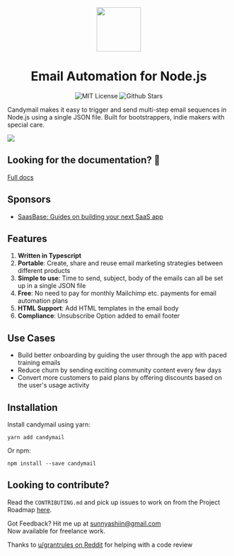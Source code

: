 <div align="center">
  <img width=100 src="https://github.com/bdcorps/candymail/blob/main/candy.PNG?raw=true" />
  <h1>Email Automation for Node.js</h1>
  <img alt="MIT License" src="https://img.shields.io/github/license/bdcorps/candymail"/>
  <img alt="Github Stars" src="https://badgen.net/github/stars/bdcorps/candymail" />
</div>

Candymail makes it easy to trigger and send multi-step email sequences in Node.js using a single JSON file. Built for bootstrappers, indie makers with special care.

<img src="https://candymail.saasbase.dev/~/files/v0/b/gitbook-x-prod.appspot.com/o/spaces%2FeXzqMyZoNIcW7aKbUSq2%2Fuploads%2FAM96V60Wln9erYTGOyxh%2FVisual%20Guide%20to%20Candymail-01.png?alt=media&token=c623306b-b52c-4594-ae04-0063e20107ed" />



## Looking for the documentation? 📝
[Full docs](https://candymail.saasbase.dev)


## Sponsors
- [SaasBase: Guides on building your next SaaS app](https://bit.ly/3oumU3V)

## Features
1. **Written in Typescript**
2. **Portable**: Create, share and reuse email marketing strategies between different products
3. **Simple to use**: Time to send, subject, body of the emails can all be set up in a single JSON file
4. **Free**: No need to pay for monthly Mailchimp etc. payments for email automation plans
5. **HTML Support**: Add HTML templates in the email body
6. **Compliance**: Unsubscribe Option added to email footer

## Use Cases
- Build better onboarding by guiding the user through the app with paced training emails
- Reduce churn by sending exciting community content every few days
- Convert more customers to paid plans by offering discounts based on the user's usage activity

## Installation
Install candymail using yarn:
```
yarn add candymail
```
Or npm:
```
npm install --save candymail
```

## Looking to contribute?
Read the `CONTRIBUTING.md` and pick up issues to work on from the Project Roadmap [here](https://github.com/bdcorps/candymail/wiki/Project-Roadmap).

Got Feedback? Hit me up at <a href="mailto:sunnyashiin@gmail.com">sunnyashiin@gmail.com</a> \
Now available for freelance work.

Thanks to [u/grantrules on Reddit](https://www.reddit.com/user/grantrules/) for helping with a code review
